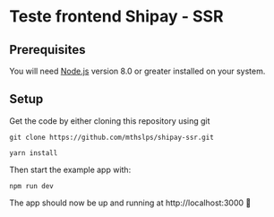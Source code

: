 # Teste frontend Shipay - SSR

## Prerequisites

You will need [Node.js](https://nodejs.org) version 8.0 or greater installed on your system.

## Setup

Get the code by either cloning this repository using git

```
git clone https://github.com/mthslps/shipay-ssr.git
```

```
yarn install
```

Then start the example app with:

```
npm run dev
```

The app should now be up and running at http://localhost:3000 🚀
